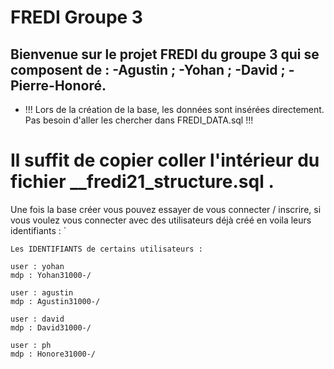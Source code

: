 # FREDI Groupe 3

## Bienvenue sur le projet FREDI du groupe 3 qui se composent de : -Agustin ; -Yohan ; -David ; -Pierre-Honoré.

- !!! Lors de la création de la base, les données sont insérées directement. Pas besoin d'aller les chercher dans FREDI_DATA.sql !!!

# Il suffit de copier coller l'intérieur du fichier __fredi21_structure.sql .
Une fois la base créer vous pouvez essayer de vous connecter / inscrire, 
si vous voulez vous connecter avec des utilisateurs déjà créé en voila leurs identifiants :
`

```
Les IDENTIFIANTS de certains utilisateurs : 

user : yohan
mdp : Yohan31000-/

user : agustin
mdp : Agustin31000-/

user : david
mdp : David31000-/

user : ph
mdp : Honore31000-/
```